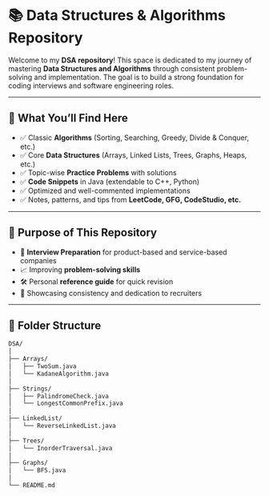 # 📚 Data Structures & Algorithms Repository

Welcome to my **DSA repository**! This space is dedicated to my journey of mastering **Data Structures and Algorithms** through consistent problem-solving and implementation. The goal is to build a strong foundation for coding interviews and software engineering roles.

---

## 🧠 What You’ll Find Here

- ✅ Classic **Algorithms** (Sorting, Searching, Greedy, Divide & Conquer, etc.)
- ✅ Core **Data Structures** (Arrays, Linked Lists, Trees, Graphs, Heaps, etc.)
- ✅ Topic-wise **Practice Problems** with solutions
- ✅ **Code Snippets** in Java (extendable to C++, Python)
- ✅ Optimized and well-commented implementations
- ✅ Notes, patterns, and tips from **LeetCode, GFG, CodeStudio, etc.**

---

## 🚀 Purpose of This Repository

- 🎯 **Interview Preparation** for product-based and service-based companies
- 📈 Improving **problem-solving skills**
- 🛠️ Personal **reference guide** for quick revision
- 📁 Showcasing consistency and dedication to recruiters

---

## 📂 Folder Structure

```bash
DSA/
│
├── Arrays/
│   ├── TwoSum.java
│   └── KadaneAlgorithm.java
│
├── Strings/
│   ├── PalindromeCheck.java
│   └── LongestCommonPrefix.java
│
├── LinkedList/
│   └── ReverseLinkedList.java
│
├── Trees/
│   └── InorderTraversal.java
│
├── Graphs/
│   └── BFS.java
│
└── README.md
